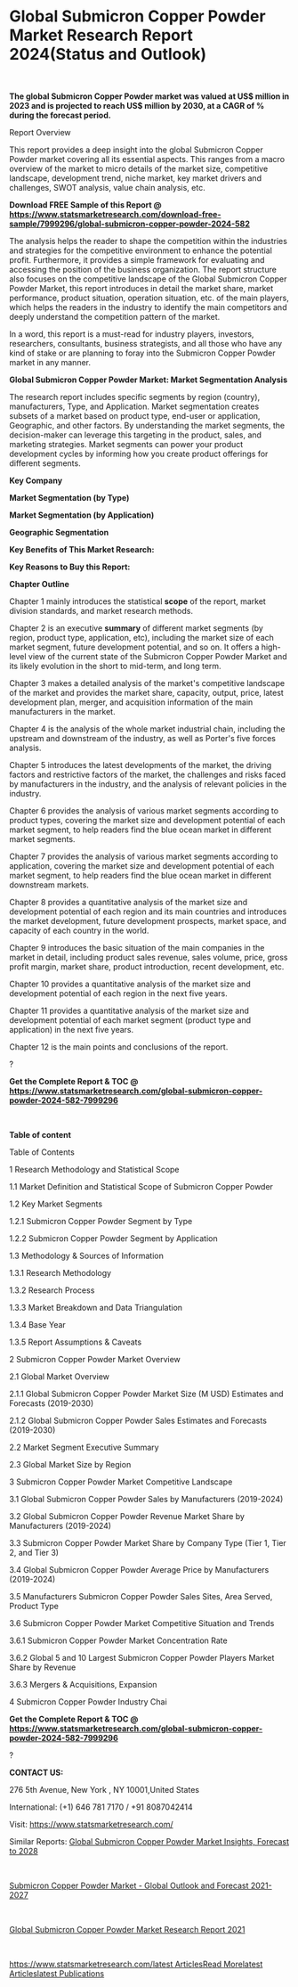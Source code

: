 <h1>Global Submicron Copper Powder Market Research Report 2024(Status and Outlook)</h1><br/><p><strong>The global Submicron Copper Powder market was valued at US$ million in 2023 and is projected to reach US$ million by 2030, at a <strong>CAGR</strong> of % during the forecast period.</strong></p>
 
 
 
 <p>Report Overview</p>
 
 
 
 <p>This report provides a deep insight into the global Submicron Copper Powder market covering all its essential aspects. This ranges from a macro overview of the market to micro details of the market size, competitive landscape, development trend, niche market, key market drivers and challenges, SWOT analysis, value chain analysis, etc.</p>
 
 
 
 <p><strong>Download FREE Sample of this Report @ <a href="https://www.statsmarketresearch.com/download-free-sample/7999296/global-submicron-copper-powder-2024-582">https://www.statsmarketresearch.com/download-free-sample/7999296/global-submicron-copper-powder-2024-582</a></strong></p>
 
 
 
 <p>The analysis helps the reader to shape the competition within the industries and strategies for the competitive environment to enhance the potential profit. Furthermore, it provides a simple framework for evaluating and accessing the position of the business organization. The report structure also focuses on the competitive landscape of the Global Submicron Copper Powder Market, this report introduces in detail the market share, market performance, product situation, operation situation, etc. of the main players, which helps the readers in the industry to identify the main competitors and deeply understand the competition pattern of the market.</p>
 
 
 
 <p>In a word, this report is a must-read for industry players, investors, researchers, consultants, business strategists, and all those who have any kind of stake or are planning to foray into the Submicron Copper Powder market in any manner.</p>
 
 
 
 <p><strong>Global Submicron Copper Powder Market: Market Segmentation Analysis</strong></p>
 
 
 
 <p>The research report includes specific segments by region (country), manufacturers, Type, and Application. Market segmentation creates subsets of a market based on product type, end-user or application, Geographic, and other factors. By understanding the market segments, the decision-maker can leverage this targeting in the product, sales, and marketing strategies. Market segments can power your product development cycles by informing how you create product offerings for different segments.</p>
 
 
 
 <p><strong>Key Company</strong></p>
 
 
 
 <p><strong>Market Segmentation (by Type)</strong></p>
 
 
 
 <p><strong>Market Segmentation (<strong>by Application</strong>)</strong></p>
 
 
 
 <p><strong>Geographic Segmentation</strong></p>
 
 
 
 <p><strong>Key Benefits of This Market Research:</strong></p>
 
 
 
 <p><strong>Key <strong>Reasons to Buy</strong> this Report:</strong></p>
 
 
 
 <p><strong>Chapter Outline</strong></p>
 
 
 
 <p>Chapter 1 mainly introduces the statistical <strong>scope</strong> of the report, market division standards, and market research methods.</p>
 
 
 
 <p>Chapter 2 is an executive <strong>summary</strong> of different market segments (by region, product type, application, etc), including the market size of each market segment, future development potential, and so on. It offers a high-level view of the current state of the Submicron Copper Powder Market and its likely evolution in the short to mid-term, and long term.</p>
 
 
 
 <p>Chapter 3 makes a detailed analysis of the market&#39;s competitive landscape of the market and provides the market share, capacity, output, price, latest development plan, merger, and acquisition information of the main manufacturers in the market.</p>
 
 
 
 <p>Chapter 4 is the analysis of the whole market industrial chain, including the upstream and downstream of the industry, as well as Porter&#39;s five forces analysis.</p>
 
 
 
 <p>Chapter 5 introduces the latest developments of the market, the driving factors and restrictive factors of the market, the challenges and risks faced by manufacturers in the industry, and the analysis of relevant policies in the industry.</p>
 
 
 
 <p>Chapter 6 provides the analysis of various market segments according to product types, covering the market size and development potential of each market segment, to help readers find the blue ocean market in different market segments.</p>
 
 
 
 <p>Chapter 7 provides the analysis of various market segments according to application, covering the market size and development potential of each market segment, to help readers find the blue ocean market in different downstream markets.</p>
 
 
 
 <p>Chapter 8 provides a quantitative analysis of the market size and development potential of each region and its main countries and introduces the market development, future development prospects, market space, and capacity of each country in the world.</p>
 
 
 
 <p>Chapter 9 introduces the basic situation of the main companies in the market in detail, including product sales revenue, sales volume, price, gross profit margin, market share, product introduction, recent development, etc.</p>
 
 
 
 <p>Chapter 10 provides a quantitative analysis of the market size and development potential of each region in the next five years.</p>
 
 
 
 <p>Chapter 11 provides a quantitative analysis of the market size and development potential of each market segment (product type and application) in the next five years.</p>
 
 
 
 <p>Chapter 12 is the main points and conclusions of the report.</p>
 
 
 
 <p>? </p>
 
 
 
 <div><b>Get the Complete Report & TOC @ <a href="https://www.statsmarketresearch.com/global-submicron-copper-powder-2024-582-7999296">https://www.statsmarketresearch.com/global-submicron-copper-powder-2024-582-7999296</a></b></div>
 
 
 
 <p><br />
 
 <b>Table of content</b></p>
 
 
 
 <p>Table of Contents<br />
 
 1 Research Methodology and Statistical Scope<br />
 
 1.1 Market Definition and Statistical Scope of Submicron Copper Powder<br />
 
 1.2 Key Market Segments<br />
 
 1.2.1 Submicron Copper Powder Segment by Type<br />
 
 1.2.2 Submicron Copper Powder Segment by Application<br />
 
 1.3 Methodology & Sources of Information<br />
 
 1.3.1 Research Methodology<br />
 
 1.3.2 Research Process<br />
 
 1.3.3 Market Breakdown and Data Triangulation<br />
 
 1.3.4 Base Year<br />
 
 1.3.5 Report Assumptions & Caveats<br />
 
 2 Submicron Copper Powder Market Overview<br />
 
 2.1 Global Market Overview<br />
 
 2.1.1 Global Submicron Copper Powder Market Size (M USD) Estimates and Forecasts (2019-2030)<br />
 
 2.1.2 Global Submicron Copper Powder Sales Estimates and Forecasts (2019-2030)<br />
 
 2.2 Market Segment Executive Summary<br />
 
 2.3 Global Market Size by Region<br />
 
 3 Submicron Copper Powder Market Competitive Landscape<br />
 
 3.1 Global Submicron Copper Powder Sales by Manufacturers (2019-2024)<br />
 
 3.2 Global Submicron Copper Powder Revenue Market Share by Manufacturers (2019-2024)<br />
 
 3.3 Submicron Copper Powder Market Share by Company Type (Tier 1, Tier 2, and Tier 3)<br />
 
 3.4 Global Submicron Copper Powder Average Price by Manufacturers (2019-2024)<br />
 
 3.5 Manufacturers Submicron Copper Powder Sales Sites, Area Served, Product Type<br />
 
 3.6 Submicron Copper Powder Market Competitive Situation and Trends<br />
 
 3.6.1 Submicron Copper Powder Market Concentration Rate<br />
 
 3.6.2 Global 5 and 10 Largest Submicron Copper Powder Players Market Share by Revenue<br />
 
 3.6.3 Mergers & Acquisitions, Expansion<br />
 
 4 Submicron Copper Powder Industry Chai</p>
 
 
 
 <div><b>Get the Complete Report & TOC @ <a href="https://www.statsmarketresearch.com/global-submicron-copper-powder-2024-582-7999296">https://www.statsmarketresearch.com/global-submicron-copper-powder-2024-582-7999296</a></b></div>
 
 
 
 <p>? </p>
 
 
 
 <p><b>CONTACT US:</b><br />
 
 276 5th Avenue, New York , NY 10001,United States<br />
 
 International: (+1) 646 781 7170 / +91 8087042414<br />
 
 Visit: <a href="https://www.statsmarketresearch.com/">https://www.statsmarketresearch.com/</a><br />
 
 Similar Reports: <a href="https://www.statsmarketresearch.com/global-submicron-copper-powder-2024-582-7999296">Global Submicron Copper Powder Market Insights, Forecast to 2028</a><br />
 
 <br />
 
 <a href="https://www.statsmarketresearch.com/global-submicron-copper-powder-2024-582-7999296">Submicron Copper Powder Market - Global Outlook and Forecast 2021-2027</a><br />
 
 <br />
 
 <a href="https://www.statsmarketresearch.com/global-submicron-copper-powder-2024-582-7999296">Global Submicron Copper Powder Market Research Report 2021</a><br />
 
 <br />
 
 <a href="https://gyeongbokgung.com">https://www.statsmarketresearch.com/</a><a href="https://hallyeomaritime.com">latest Articles</a><a href="https://jingwansa.com">Read More</a><a href="https://nguoiviet.jp/">latest Articles</a><a href="https://www.intelmarketresearch.com/">latest Publications</a></p>